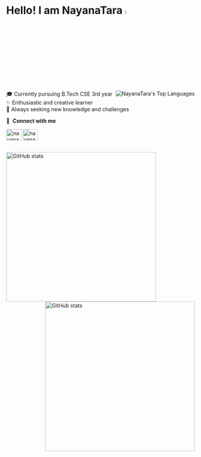 # Hello! I am NayanaTara <img src="https://media.giphy.com/media/hvRJCLFzcasrR4ia7z/giphy.gif" width="5%">
<a href="https://github.com/nayanatara07/github-readme-stats"><img align="right"  alt="NayanaTara's Top Languages" src="https://github-readme-stats.vercel.app/api/top-langs/?username=nayanatara07&langs_count=10&count_private=true&layout=compact&theme=react&border=5493F7&bg_color=0D1117" /></a>


🎓 Currently pursuing B.Tech CSE 3rd year  
✨ Enthusiastic and creative learner  
🌱 Always seeking new knowledge and challenges  


🔗 &nbsp;**Connect with me**
<p align="left">
<a href="https://linkedin.com/in/nayanatara07" ><img align="center" src="https://raw.githubusercontent.com/rahuldkjain/github-profile-readme-generator/master/src/images/icons/Social/linked-in-alt.svg" alt="nayanatara07" height="30" width="40" /></a>
<a href="https://instagram.com/nayana_1607_tara"><img align="center" src="https://raw.githubusercontent.com/rahuldkjain/github-profile-readme-generator/master/src/images/icons/Social/instagram.svg" alt="nayana_1607_tara" height="30" width="40" /></a>
<p/>
<br/>
<img align='left' src="https://github-readme-streak-stats.herokuapp.com?user=nayanatara07&theme=react&date_format=M%20j%5B%2C%20Y%5D&background=0D1116&fire=2945AE&border=5493F7&ring=5493F7&currStreakLabel=5493F7" width=400px alt="GitHub stats"/>

<img align="right" src="https://github-readme-stats.vercel.app/api?username=nayanatara07&theme=react&date_format=M%20j%5B%2C%20Y%5D&background=0D1117&fire=2945AE&border=5493F7&ring=5493F7&currStreakLabel=5493F7" width=400px alt="GitHub stats"/>
